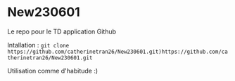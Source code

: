 # New230601

Le repo pour le TD application Github


Intallation : `git clone https://github.com/catherinetran26/New230601.git)https://github.com/catherinetran26/New230601.git`

Utilisation comme d'habitude :)


